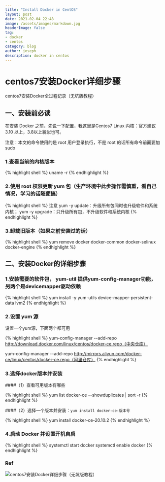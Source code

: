 ```yaml
---
title: "Install Docker in CentOS"
layout: post
date: 2021-02-04 22:48
image: /assets/images/markdown.jpg
headerImage: false
tag:
- docker
- centos
category: blog
author: joseph
description: docker in centos
---
```


# centos7安装Docker详细步骤

centos7安装Docker全过程记录（无坑版教程）

## 一、安装前必读
在安装 Docker 之前，先说一下配置，我这里是Centos7
 Linux 内核：官方建议 3.10 以上，3.8以上貌似也可。

注意：本文的命令使用的是 root 用户登录执行，不是 root 的话所有命令前面要加 sudo

### 1.查看当前的内核版本

{% highlight shell %}
uname -r
{% endhighlight %}

### 2.使用 root 权限更新 yum 包（生产环境中此步操作需慎重，看自己情况，学习的话随便搞）

{% highlight shell %}
注意​ 
yum -y update：升级所有包同时也升级软件和系统内核；​ 
yum -y upgrade：只升级所有包，不升级软件和系统内核
{% endhighlight %}

### 3.卸载旧版本（如果之前安装过的话）

{% highlight shell %}
yum remove docker  docker-common docker-selinux docker-engine
{% endhighlight %}

## 二、安装Docker的详细步骤

### 1.安装需要的软件包， yum-util 提供yum-config-manager功能，另两个是devicemapper驱动依赖

{% highlight shell %}
yum install -y yum-utils device-mapper-persistent-data lvm2
{% endhighlight %}

### 2.设置 yum 源

设置一个yum源，下面两个都可用

{% highlight shell %}
yum-config-manager --add-repo http://download.docker.com/linux/centos/docker-ce.repo（中央仓库）

yum-config-manager --add-repo http://mirrors.aliyun.com/docker-ce/linux/centos/docker-ce.repo（阿里仓库）
{% endhighlight %}

### 3.选择docker版本并安装

####（1）查看可用版本有哪些

{% highlight shell %}
yum list docker-ce --showduplicates | sort -r
{% endhighlight %}

####（2）选择一个版本并安装：`yum install docker-ce-版本号`

{% highlight shell %}
yum install docker-ce-20.10.2
{% endhighlight %}

### 4.启动 Docker 并设置开机自启

{% highlight shell %}
systemctl start docker
systemctl enable docker
{% endhighlight %}

### Ref

![centos7安装Docker详细步骤（无坑版教程）](https://cloud.tencent.com/developer/article/1701451)